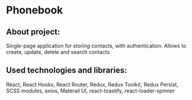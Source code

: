 # Phonebook

## About project:

Single-page application for storing contacts, with authentication. Allows to
create, update, delete and search contacts

## Used technologies and libraries:

React, React Hooks, React Router, Redux, Redux Toolkit, Redux Persist, SCSS
modules, axios, Materail UI, react-toastify, react-loader-spinner
